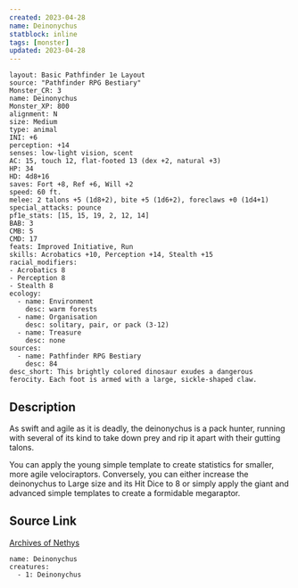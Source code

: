```yaml
---
created: 2023-04-28
name: Deinonychus
statblock: inline
tags: [monster]
updated: 2023-04-28
---
```

```statblock
layout: Basic Pathfinder 1e Layout
source: "Pathfinder RPG Bestiary"
Monster_CR: 3
name: Deinonychus
Monster_XP: 800
alignment: N
size: Medium
type: animal
INI: +6
perception: +14
senses: low-light vision, scent
AC: 15, touch 12, flat-footed 13 (dex +2, natural +3)
HP: 34
HD: 4d8+16
saves: Fort +8, Ref +6, Will +2
speed: 60 ft.
melee: 2 talons +5 (1d8+2), bite +5 (1d6+2), foreclaws +0 (1d4+1)
special_attacks: pounce
pf1e_stats: [15, 15, 19, 2, 12, 14]
BAB: 3
CMB: 5
CMD: 17
feats: Improved Initiative, Run
skills: Acrobatics +10, Perception +14, Stealth +15
racial_modifiers:
- Acrobatics 8
- Perception 8
- Stealth 8
ecology:
  - name: Environment
    desc: warm forests
  - name: Organisation
    desc: solitary, pair, or pack (3-12)
  - name: Treasure
    desc: none
sources:
  - name: Pathfinder RPG Bestiary
    desc: 84
desc_short: This brightly colored dinosaur exudes a dangerous ferocity. Each foot is armed with a large, sickle-shaped claw.
```
## Description
As swift and agile as it is deadly, the deinonychus is a pack hunter, running with several of its kind to take down prey and rip it apart with their gutting talons.

You can apply the young simple template to create statistics for smaller, more agile velociraptors. Conversely, you can either increase the deinonychus to Large size and its Hit Dice to 8 or simply apply the giant and advanced simple templates to create a formidable megaraptor.
## Source Link
[Archives of Nethys](https://aonprd.com/MonsterDisplay.aspx?ItemName=Deinonychus)
```encounter-table
name: Deinonychus
creatures:
  - 1: Deinonychus
```
